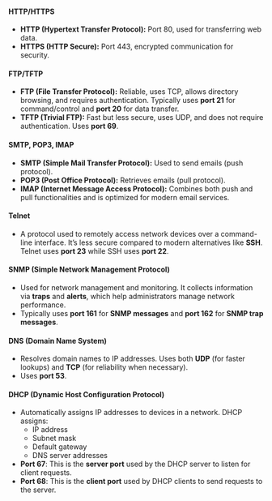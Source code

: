 #### **HTTP/HTTPS**

- **HTTP (Hypertext Transfer Protocol):** Port 80, used for transferring web data.
- **HTTPS (HTTP Secure):** Port 443, encrypted communication for security.

#### **FTP/TFTP**

- **FTP (File Transfer Protocol):** Reliable, uses TCP, allows directory browsing, and requires authentication. Typically uses **port 21** for command/control and **port 20** for data transfer.
- **TFTP (Trivial FTP):** Fast but less secure, uses UDP, and does not require authentication. Uses **port 69**.

#### **SMTP, POP3, IMAP**

- **SMTP (Simple Mail Transfer Protocol):** Used to send emails (push protocol).
- **POP3 (Post Office Protocol):** Retrieves emails (pull protocol).
- **IMAP (Internet Message Access Protocol):** Combines both push and pull functionalities and is optimized for modern email services.

#### **Telnet**

- A protocol used to remotely access network devices over a command-line interface. It’s less secure compared to modern alternatives like **SSH**. Telnet uses **port 23** while SSH uses **port 22**.

#### **SNMP (Simple Network Management Protocol)**

- Used for network management and monitoring. It collects information via **traps** and **alerts**, which help administrators manage network performance.
- Typically uses **port 161** for **SNMP messages** and **port 162** for **SNMP trap messages**.

#### **DNS (Domain Name System)**

- Resolves domain names to IP addresses. Uses both **UDP** (for faster lookups) and **TCP** (for reliability when necessary).
- Uses **port 53**.

#### **DHCP (Dynamic Host Configuration Protocol)**

- Automatically assigns IP addresses to devices in a network. DHCP assigns:
    - IP address
    - Subnet mask
    - Default gateway
    - DNS server addresses
- **Port 67**: This is the **server port** used by the DHCP server to listen for client requests.
- **Port 68**: This is the **client port** used by DHCP clients to send requests to the server.